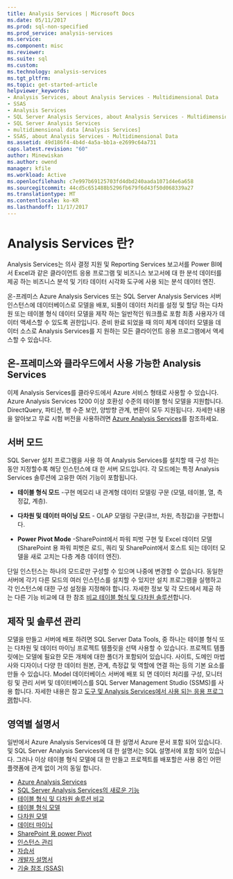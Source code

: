 ```yaml
---
title: Analysis Services | Microsoft Docs
ms.date: 05/11/2017
ms.prod: sql-non-specified
ms.prod_service: analysis-services
ms.service: 
ms.component: misc
ms.reviewer: 
ms.suite: sql
ms.custom: 
ms.technology: analysis-services
ms.tgt_pltfrm: 
ms.topic: get-started-article
helpviewer_keywords:
- Analysis Services, about Analysis Services - Multidimensional Data
- SSAS
- Analysis Services
- SQL Server Analysis Services, about Analysis Services - Multidimensional Data
- SQL Server Analysis Services
- multidimensional data [Analysis Services]
- SSAS, about Analysis Services - Multidimensional Data
ms.assetid: 49d186f4-4b4d-4a5a-bb1a-e2699c64a731
caps.latest.revision: "60"
author: Minewiskan
ms.author: owend
manager: kfile
ms.workload: Active
ms.openlocfilehash: c7e997b69125703fd4dbd240aada1071d4e6a658
ms.sourcegitcommit: 44cd5c651488b5296fb679f6d43f50d068339a27
ms.translationtype: MT
ms.contentlocale: ko-KR
ms.lasthandoff: 11/17/2017
---
```

# <a name="what-is-analysis-services"></a>Analysis Services 란?
  Analysis Services는 의사 결정 지원 및 Reporting Services 보고서를 Power BI에서 Excel과 같은 클라이언트 응용 프로그램 및 비즈니스 보고서에 대 한 분석 데이터를 제공 하는 비즈니스 분석 및 기타 데이터 시각화 도구에 사용 되는 분석 데이터 엔진.  
  
 온-프레미스 Azure Analysis Services 또는 SQL Server Analysis Services 서버 인스턴스에 데이터베이스로 모델을 배포, 되풀이 데이터 처리를 설정 및 할당 하는 다차원 또는 테이블 형식 데이터 모델을 제작 하는 일반적인 워크플로 포함 최종 사용자가 데이터 액세스할 수 있도록 권한입니다. 준비 완료 되었을 때 의미 체계 데이터 모델을 데이터 소스로 Analysis Services를 지 원하는 모든 클라이언트 응용 프로그램에서 액세스할 수 있습니다.  
 
## <a name="analysis-services-on-premises-and-in-the-cloud"></a>온-프레미스와 클라우드에서 사용 가능한 Analysis Services
이제 Analysis Services를 클라우드에서 Azure 서비스 형태로 사용할 수 있습니다. Azure Analysis Services 1200 이상 호환성 수준의 테이블 형식 모델을 지원합니다. DirectQuery, 파티션, 행 수준 보안, 양방향 관계, 변환이 모두 지원됩니다. 자세한 내용을 알아보고 무료 시험 버전을 사용하려면 [Azure Analysis Services](https://azure.microsoft.com/en-us/services/analysis-services/)를 참조하세요. 
  
## <a name="server-mode"></a>서버 모드  
 SQL Server 설치 프로그램을 사용 하 여 Analysis Services를 설치할 때 구성 하는 동안 지정할수록 해당 인스턴스에 대 한 서버 모드입니다.  각 모드에는 특정 Analysis Services 솔루션에 고유한 여러 기능이 포함됩니다.   
  
-   **테이블 형식 모드** -구현 메모리 내 관계형 데이터 모델링 구문 (모델, 테이블, 열, 측정값, 계층).  

-   **다차원 및 데이터 마이닝 모드** - OLAP 모델링 구문(큐브, 차원, 측정값)을 구현합니다. 

-   **Power Pivot Mode** -SharePoint에서 파워 피벗 구현 및 Excel 데이터 모델 (SharePoint 용 파워 피벗은 로드, 쿼리 및 SharePoint에서 호스트 되는 데이터 모델을 새로 고치는 다층 계층 데이터 엔진).  
  
 단일 인스턴스는 하나의 모드로만 구성할 수 있으며 나중에 변경할 수 없습니다.  동일한 서버에 각기 다른 모드의 여러 인스턴스를 설치할 수 있지만 설치 프로그램을 실행하고 각 인스턴스에 대한 구성 설정을 지정해야 합니다. 자세한 정보 및 각 모드에서 제공 하는 다른 기능 비교에 대 한 참조 [비교 테이블 형식 및 다차원 솔루션](../analysis-services/comparing-tabular-and-multidimensional-solutions-ssas.md)합니다.
  
## <a name="authoring-and-managing-solutions"></a>제작 및 솔루션 관리  
 모델을 만들고 서버에 배포 하려면 SQL Server Data Tools, 중 하나는 테이블 형식 또는 다차원 및 데이터 마이닝 프로젝트 템플릿을 선택 사용할 수 있습니다. 프로젝트 템플릿에는 모델에 필요한 모든 개체에 대한 폴더가 포함되어 있습니다. 사이트, 도메인 마법사와 디자이너 다양 한 데이터 원본, 관계, 측정값 및 역할에 연결 하는 등의 기본 요소를 만들 수 있습니다. Model 데이터베이스 서버에 배포 되 면 데이터 처리를 구성, 모니터링 및 관리 서버 및 데이터베이스를 SQL Server Management Studio (SSMS)를 사용 합니다. 자세한 내용은 참고 [도구 및 Analysis Services에서 사용 되는 응용 프로그램](../analysis-services/tools-and-applications-used-in-analysis-services.md)합니다. 
  
## <a name="documentation-by-area"></a>영역별 설명서  
일반에서 Azure Analysis Services에 대 한 설명서 Azure 문서 포함 되어 있습니다. 및 SQL Server Analysis Services에 대 한 설명서는 SQL 설명서에 포함 되어 있습니다. 그러나 이상 테이블 형식 모델에 대 한 만들고 프로젝트를 배포할은 사용 중인 어떤 플랫폼에 관계 없이 거의 동일 합니다.  
   
*  [Azure Analysis Services](https://docs.microsoft.com/azure/analysis-services/)
*  [SQL Server Analysis Services의 새로운 기능](../analysis-services/what-s-new-in-analysis-services.md)   
*  [테이블 형식 및 다차원 솔루션 비교](../analysis-services/comparing-tabular-and-multidimensional-solutions-ssas.md)   
*  [테이블 형식 모델](../analysis-services/tabular-models/tabular-models-ssas.md)  
*  [다차원 모델](../analysis-services/multidimensional-models/multidimensional-models-ssas.md)  
*  [데이터 마이닝](../analysis-services/data-mining/data-mining-ssas.md)  
*  [SharePoint 용 power Pivot](../analysis-services/power-pivot-sharepoint/power-pivot-for-sharepoint-ssas.md)  
*  [인스턴스 관리](../analysis-services/instances/analysis-services-instance-management.md)    
*  [자습서](../analysis-services/analysis-services-tutorials-ssas.md)   
*  [개발자 설명서](https://msdn.microsoft.com/library/bb500153(SQL.130).aspx)  
*  [기술 참조 (SSAS)](../analysis-services/powershell/technical-reference-ssas.md)
